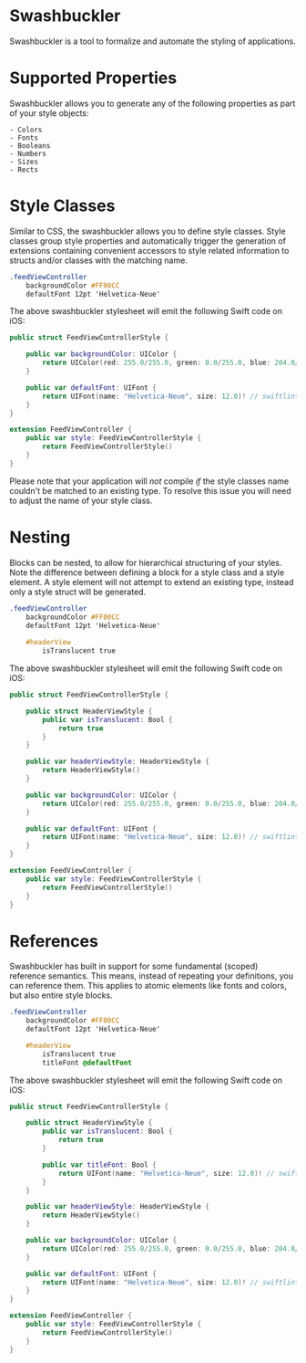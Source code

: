 # Swashbuckler
Swashbuckler is a tool to formalize and automate the styling of applications.

# Supported Properties

Swashbuckler allows you to generate any of the following properties as part of your style objects:

```
- Colors
- Fonts
- Booleans
- Numbers
- Sizes
- Rects
```

# Style Classes

Similar to CSS, the swashbuckler allows you to define style classes. Style classes group style properties and automatically trigger the generation of extensions containing convenient accessors to style related information to structs and/or classes with the matching name.

```css
.feedViewController
    backgroundColor #FF00CC
    defaultFont 12pt 'Helvetica-Neue'
```

The above swashbuckler stylesheet will emit the following Swift code on iOS:

```swift
public struct FeedViewControllerStyle {

    public var backgroundColor: UIColor {
        return UIColor(red: 255.0/255.0, green: 0.0/255.0, blue: 204.0/255.0, alpha: 255.0/255.0)
    }

    public var defaultFont: UIFont {
        return UIFont(name: "Helvetica-Neue", size: 12.0)! // swiftlint:disable:this force_unwrap
    }
}

extension FeedViewController {
    public var style: FeedViewControllerStyle {
        return FeedViewControllerStyle()
    }
}
```

Please note that your application will _not_ compile _if_ the style classes name couldn't be matched to an existing type. To resolve this issue you will need to adjust the name of your style class.

# Nesting

Blocks can be nested, to allow for hierarchical structuring of your styles. Note the difference between defining a block for a style class and a style element. A style element will not attempt to extend an existing type, instead only a style struct will be generated.

```css
.feedViewController
    backgroundColor #FF00CC
    defaultFont 12pt 'Helvetica-Neue'
    
    #headerView
        isTranslucent true
```

The above swashbuckler stylesheet will emit the following Swift code on iOS:

```swift
public struct FeedViewControllerStyle {

    public struct HeaderViewStyle {
        public var isTranslucent: Bool {
            return true
        }
    }

    public var headerViewStyle: HeaderViewStyle {
        return HeaderViewStyle()
    }

    public var backgroundColor: UIColor {
        return UIColor(red: 255.0/255.0, green: 0.0/255.0, blue: 204.0/255.0, alpha: 255.0/255.0)
    }

    public var defaultFont: UIFont {
        return UIFont(name: "Helvetica-Neue", size: 12.0)! // swiftlint:disable:this force_unwrap
    }
}

extension FeedViewController {
    public var style: FeedViewControllerStyle {
        return FeedViewControllerStyle()
    }
}
```

# References

Swashbuckler has built in support for some fundamental (scoped) reference semantics. This means, instead of repeating your definitions, you can reference them. This applies to atomic elements like fonts and colors, but also entire style blocks. 

```css
.feedViewController
    backgroundColor #FF00CC
    defaultFont 12pt 'Helvetica-Neue'

    #headerView
        isTranslucent true
        titleFont @defaultFont
```

The above swashbuckler stylesheet will emit the following Swift code on iOS:

```swift
public struct FeedViewControllerStyle {

    public struct HeaderViewStyle {
        public var isTranslucent: Bool {
            return true
        }

        public var titleFont: Bool {
            return UIFont(name: "Helvetica-Neue", size: 12.0)! // swiftlint:disable:this force_unwrap
        }
    }

    public var headerViewStyle: HeaderViewStyle {
        return HeaderViewStyle()
	}

    public var backgroundColor: UIColor {
        return UIColor(red: 255.0/255.0, green: 0.0/255.0, blue: 204.0/255.0, alpha: 255.0/255.0)
    }

    public var defaultFont: UIFont {
        return UIFont(name: "Helvetica-Neue", size: 12.0)! // swiftlint:disable:this force_unwrap
    }
}

extension FeedViewController {
    public var style: FeedViewControllerStyle {
        return FeedViewControllerStyle()
    }
}
```


